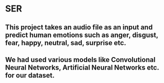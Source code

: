 # SER
## This project takes an audio file as an input and predict human emotions such as anger, disgust, fear, happy, neutral, sad, surprise etc.
## We had used various models like Convolutional Neural Networks, Artificial Neural Networks etc. for our dataset.
